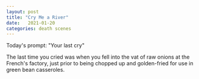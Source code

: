 ```yaml
---
layout: post
title: "Cry Me a River"
date:   2021-01-20
categories: death scenes
---
```

Today's prompt: "Your last cry"

The last time you cried was when you fell into the vat of raw onions at the French's factory, just prior to being chopped up and golden-fried for use in green bean casseroles.
